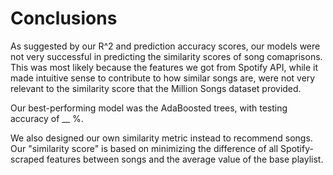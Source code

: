 # Conclusions

As suggested by our R^2 and prediction accuracy scores, our models were not very successful in predicting the similarity scores of song comaprisons. This was most likely because the features we got from Spotify API, while it made intuitive sense to contribute to how similar songs are, were not very relevant to the similarity score that the Million Songs dataset provided. 

Our best-performing model was the AdaBoosted trees, with testing accuracy of __ %. 

We also designed our own similarity metric instead to recommend songs. Our "similarity score" is based on minimizing the difference of all Spotify-scraped features between songs and the average value of the base playlist.
